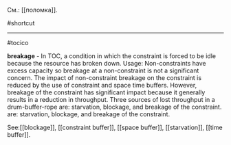 См.: [[поломка]].

#shortcut




<hr/>

#tocico

<b>breakage</b> -  In TOC, a condition in which the constraint is forced to be idle because the resource has broken down. 
Usage: Non-constraints have excess capacity so breakage at a non-constraint is not a significant concern.  The impact of non-constraint breakage on the constraint is reduced by the use of constraint and space time buffers.  However, breakage of the constraint has significant impact because it generally results in a reduction in throughput.  Three sources of lost throughput in a drum-buffer-rope are: starvation, blockage, and breakage of the constraint.
 are: starvation, blockage, and breakage of the constraint.
 



See:[[blockage]], [[constraint buffer]], [[space buffer]], [[starvation]], [[time buffer]].
